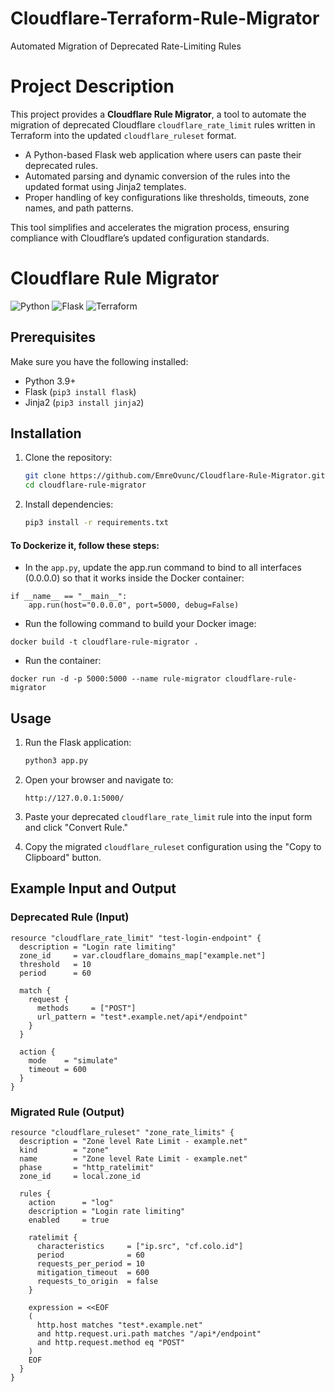 # Cloudflare-Terraform-Rule-Migrator
Automated Migration of Deprecated Rate-Limiting Rules

# Project Description
This project provides a **Cloudflare Rule Migrator**, a tool to automate the migration of deprecated Cloudflare `cloudflare_rate_limit` rules written in Terraform into the updated `cloudflare_ruleset` format.
- A Python-based Flask web application where users can paste their deprecated rules.
- Automated parsing and dynamic conversion of the rules into the updated format using Jinja2 templates.
- Proper handling of key configurations like thresholds, timeouts, zone names, and path patterns.

This tool simplifies and accelerates the migration process, ensuring compliance with Cloudflare’s updated configuration standards.

# Cloudflare Rule Migrator

![Python](https://img.shields.io/badge/Python-3.9%2B-blue)
![Flask](https://img.shields.io/badge/Flask-2.0%2B-green)
![Terraform](https://img.shields.io/badge/Terraform-Supported-brightgreen)

## Prerequisites

Make sure you have the following installed:
- Python 3.9+
- Flask (`pip3 install flask`)
- Jinja2 (`pip3 install jinja2`)

## Installation

1. Clone the repository:
    ```bash
    git clone https://github.com/EmreOvunc/Cloudflare-Rule-Migrator.git
    cd cloudflare-rule-migrator
    ```

2. Install dependencies:
    ```bash
    pip3 install -r requirements.txt
    ```

#### To Dockerize it, follow these steps:
- In the `app.py`, update the app.run command to bind to all interfaces (0.0.0.0) so that it works inside the Docker container:
```
if __name__ == "__main__":
    app.run(host="0.0.0.0", port=5000, debug=False)
```
- Run the following command to build your Docker image:
```
docker build -t cloudflare-rule-migrator .
```
- Run the container:
```
docker run -d -p 5000:5000 --name rule-migrator cloudflare-rule-migrator
```

## Usage
1. Run the Flask application:
    ```bash
    python3 app.py
    ```

2. Open your browser and navigate to:
    ```
    http://127.0.0.1:5000/
    ```

3. Paste your deprecated `cloudflare_rate_limit` rule into the input form and click "Convert Rule."

4. Copy the migrated `cloudflare_ruleset` configuration using the "Copy to Clipboard" button.

## Example Input and Output

### Deprecated Rule (Input)

```hcl
resource "cloudflare_rate_limit" "test-login-endpoint" {
  description = "Login rate limiting"
  zone_id     = var.cloudflare_domains_map["example.net"]
  threshold   = 10
  period      = 60

  match {
    request {
      methods     = ["POST"]
      url_pattern = "test*.example.net/api*/endpoint"
    }
  }

  action {
    mode    = "simulate"
    timeout = 600
  }
}
```

### Migrated Rule (Output)
```hcl
resource "cloudflare_ruleset" "zone_rate_limits" {
  description = "Zone level Rate Limit - example.net"
  kind        = "zone"
  name        = "Zone level Rate Limit - example.net"
  phase       = "http_ratelimit"
  zone_id     = local.zone_id

  rules {
    action      = "log"
    description = "Login rate limiting"
    enabled     = true

    ratelimit {
      characteristics     = ["ip.src", "cf.colo.id"]
      period              = 60
      requests_per_period = 10
      mitigation_timeout  = 600
      requests_to_origin  = false
    }

    expression = <<EOF
    (
      http.host matches "test*.example.net"
      and http.request.uri.path matches "/api*/endpoint"
      and http.request.method eq "POST"
    )
    EOF
  }
}
```
